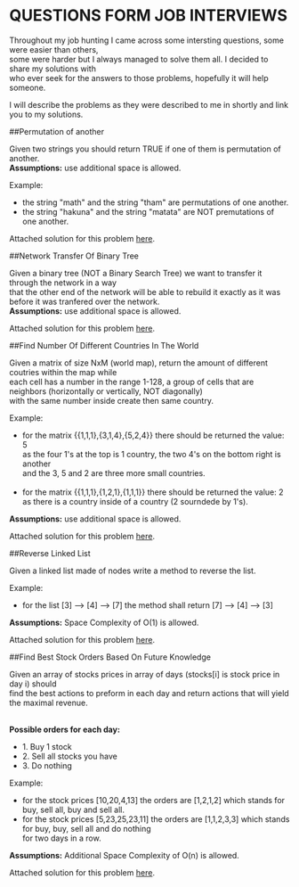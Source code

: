 # QUESTIONS FORM JOB INTERVIEWS

Throughout my job hunting I came across some intersting questions, some were easier than others,<br>some were harder but I always managed to solve them all. I decided to share my solutions with<br>who ever seek for the answers to those problems, hopefully it will help someone.

I will describe the problems as they were described to me in shortly and link you to my solutions.

##Permutation of another

Given two strings you should return TRUE if one of them is permutation of another.<br>
<b>Assumptions:</b> use additional space is allowed.

Example:
<ul>
<li>the string "math" and the string "tham" are permutations of one another.</li>
<li>the string "hakuna" and the string "matata" are NOT premutations of one another.</li>
</ul>

Attached solution for this problem [here](https://github.com/omrigami/interview-questions/blob/master/isPermutationOfAnother.java "Solution").

##Network Transfer Of Binary Tree

Given a binary tree (NOT a Binary Search Tree) we want to transfer it through the network in a way<br>that the other end of the network will be able to rebuild it exactly as it was before it was tranfered over the network.<br>
<b>Assumptions:</b> use additional space is allowed.

Attached solution for this problem [here](https://github.com/omrigami/interview-questions/blob/master/NetworkTransferBinaryTree.java "Solution").

##Find Number Of Different Countries In The World

Given a matrix of size NxM (world map), return the amount of different coutries within the map while<br>
each cell has a number in the range 1-128, a group of cells that are neighbors (horizontally or vertically, NOT diagonally)<br>
with the same number inside create then same country.

Example:
<ul>
	<li>
	for the matrix {{1,1,1},{3,1,4},{5,2,4}} there should be returned the value: 5<br>
	as the four 1's at the top is 1 country, the two 4's on the bottom right is another<br>
	and the 3, 5 and 2 are three more small countries.
	</li><br><li>
	for the matrix {{1,1,1},{1,2,1},{1,1,1}} there should be returned the value: 2<br>
	as there is a country inside of a country (2 sourndede by 1's).
	</li>
</ul>

<b>Assumptions:</b> use additional space is allowed.

Attached solution for this problem [here](https://github.com/omrigami/interview-questions/blob/master/FindNumberOfCountries.java "Solution").

##Reverse Linked List

Given a linked list made of nodes write a method to reverse the list.

Example:
<ul>
	<li>
	for the list [3] --> [4] --> [7] the method shall return [7] --> [4] --> [3]
	</li>
</ul>

<b>Assumptions:</b> Space Complexity of O(1) is allowed.

Attached solution for this problem [here](https://github.com/omrigami/interview-questions/blob/master/reverseLinkedList.java "Solution").


##Find Best Stock Orders Based On Future Knowledge

Given an array of stocks prices in array of days (stocks[i] is stock price in day i) should<br>
find the best actions to preform in each day and return actions that will yield the maximal revenue.<br><br>

<b>Possible orders for each day:</b>
<ul>
	<li>1. Buy 1 stock</li>
	<li>2. Sell all stocks you have</li>
	<li>3. Do nothing</li>
</ul>

Example:
<ul>
	<li>
	for the stock prices [10,20,4,13] the orders are [1,2,1,2] which stands for buy, sell all, buy and sell all.
	</li>
	<li>
	for the stock prices [5,23,25,23,11] the orders are [1,1,2,3,3] which stands for buy, buy, sell all and do nothing<br>
	for two days in a row.
	</li>
</ul>

<b>Assumptions:</b> Additional Space Complexity of O(n) is allowed.

Attached solution for this problem [here](https://github.com/omrigami/interview-questions/blob/master/StocksRevenue.java "Solution").



